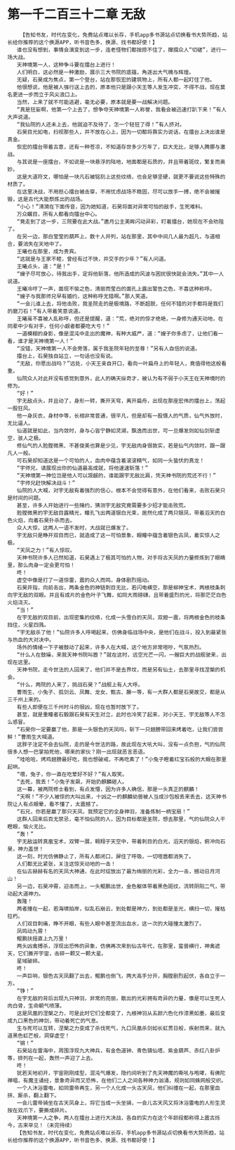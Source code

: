 # 第一千二百三十二章 无敌
        【告知书友，时代在变化，免费站点难以长存，手机app多书源站点切换看书大势所趋，站长给你推荐的这个换源APP，听书音色多、换源、找书都好使！】
       谁也没有想到，事情会演变到这一步，连老怪物们都按捺不住了，撺掇众人“切磋”，进行一场大战。
       天神境第一人，这种争斗要在擂台上进行！
       人们明白，这必然是一种激励，展示三大书院的底蕴，角逐出大气魄与辉煌。
       无疑，石昊成为焦点，第一个登台，站在那恢宏的建筑物上，所有人都一起盯住了他。
       他很想说，他是被人强行送上去的，原本他只是跟小天王等人发生冲突，不得不战，现在莫名更进一步而立于风尖浪口上。
       当然，上来了就不可能逃避，毫无必要，原本就是要一战解决问题。
       “真是狂妄啊，他第一个上去了，想争夺天神境第一人称誉，我看会被迅速打趴下来！”有人大声说道。
       “我仙院的人还未上去，他就迫不及待了，怎一个轻狂了得！”有人挤对。
       石昊目光如电，扫视那些人，并不放在心上，因为一切都将靠实力说话，在擂台上决出谁是真金。
       恢宏的擂台带着古意，还有一种苍凉，不知道存世多少万年了，巨大无比，足够人腾挪与激战。
       与其说是一座擂台，不如说是一块悬浮的陆地，地面都是石质的，并且带着斑纹，繁复而奥妙。
       这是大道符文，哪怕是一块凡石被铭刻上这些纹络，也会足够坚硬，就更不要说这些特殊的材质了。
       在这里决战，不用担心擂台被击穿，不用忧虑战场不稳固，尽可以放手一搏，绝不会被摧毁，这是古代大能祭炼出的战场。
       “小心！”清漪在下面传音，因为她知道，石昊将面对异常可怕的敌手，生死难料。
       万众瞩目，所有人都看向擂台中心。
       “竟走到了这一步，三院要在此大战。”邀月公主美眸闪动异彩，盯着擂台，她现在不会劝阻了。
       在另一边，那白莹莹的葫芦上，数十人并列，站在那里，其中中间几人最为超凡，与道相合，要消失在天地中了。
       王曦也在那里，成为贵宾。
       “这就是与王家不睦，曾经有过不快，并交手的少年？”有人问道。
       王曦点头，道：“是！”
       “嫂子尽可放心，待我出手，定将他斩落，他所造成的风波与困扰很快就会消失。”其中一人说道。
       王曦冷哼了一声，面现不愉之色，清丽而莹白的面孔上露出警告之色，不喜这种称呼。
       “嫂子与我那师兄早有婚约，这种称呼无错啊。”那人笑道。
       “一会儿谁上去，将他击败，我圣院走的是极境路，不断超脱，任何不错的对手都将是我们的磨刀石！”有人带着笑意说道。
       王曦虽不喜被人乱称呼，但还是提醒，道：“荒，绝对的惊才绝艳，一身修为通天动地，在同辈中少有对手，任何小觑者都要吃大亏！”
       一道模糊的身影，像是混沌中走出的魔神，有种大威严，道：“嫂子你多虑了，让他们看一看，谁才是天神境第一人！”
       “没错，天神境第一人不会旁落，属于我圣院年轻的至尊！”另有人自信的说道。
       擂台上，石昊独自站立，一句话也没有说。
       “无敌，你愿出战吗？”远处，小天王亲自开口，看向一叶扁舟上的年轻人，竟值得他这般看重。
       仙院众人对此并没有感觉到意外，此人的确天纵奇才，被认为有不弱于小天王在天神境时的修为。
       “好！”
       宇无敌点头，并且动了，身形一转，撕开天穹，离开扁舟，出现在那座宏伟的擂台上，荡起一股狂风。
       他一身灰衣，身材中等，长相非常普通，很平凡，但是却有一股慑人的气质，仙气外放时，无比逼人。
       仙道就是如此，当内敛时，身与心皆宁静如灵湖，飘逸而出世，可一旦爆发则如仙剑斩虚空，骇人之极。
       修仙气的人脸膛微黑、不甚俊美也算是少见，宇无敌肉身很敦实，若是仙气内敛时，跟一跟凡人一般。
       可石昊却知道这是一个可怕的人，血肉中蕴含着滚滚精气，如同一头蛰伏的真龙！
       “宇师兄，请展现出你的仙道最高成就，将他速速斩落！”
       “天神境第一神位岂是他人可以觊觎的，谁能跟宇无敌比肩，凭天神书院的荒还不行！”
       “宇师兄赶快解决战斗！”
       仙院的人大喊，对宇无敌有着强烈的信心，根本不会觉得有意外，在他们看来，击败石昊只是时间的问题。
       甚至，许多人开始进行一些赌约，猜测宇无敌究竟需要多少招才能击败荒。
       脸膛微黑的宇无敌目露精光，瞳孔飞出两道银白光束，居然化成了两只银凤，带着滔天的白色火焰，向着石昊扑杀而去。
       众人大惊，这两人一语不发时，大战就已爆发了。
       宇无敌只是睁开双目而已，就造成了这一可怕景象，眼瞳中蕴含着银色古凤，着实惊人之极。
       “天凤之力！”有人惊叹。
       天神书院许多人已然知道，石昊遇上了极其可怕的人物，对手将古天凤的力量修炼到了眼睛里，那么肉身一定会更可怕！
       咚！
       虚空中像是打了一道惊雷，震的众人而鸣，身体剧烈摇动。
       石昊并指，向前击出，两条金色的神链刺目无比，若闪电横空，那是柳神宝术，两根枝条刺向宇无敌的双眼。并且有成片的金色叶子飞舞，如同大雨磅礴，且带着盛烈的光，将那茫茫白色火焰浇灭。
       “当！”
       在宇无敌的双目前，出现密集的纹络，化成一头雪白的天凤，双翅一震，将两根金色的枝条挡住，火星四溅。
       “宇无敌杀了他！”仙院许多人呼喝起来，仿佛身临战场中央，是他们在战斗，投入到最紧张与热血的大对决中。
       场外的情绪一下子被鼓动了起来，许多人在大喊，这个地方非常喧吵，气氛热烈。
       “什么人在鼓噪，来我天神书院叫嚣？”就在这时，远空光芒一闪，一艘巨大的战舰驶来，出现在这里。
       天神书院，走今世法的人回来了，他们并不是去界坟，而是另有仙土，去那里寻找涅槃的机会。
       “什么，两院的人来了，挑战石昊？”战舰上有人大呼。
       曹雨生、小兔子、孤剑云、凤舞、龙女、甄古、藤一等，有一大群人都是石昊故交，都是从三千州上来的。
       有些人即便在三千州时斗的很凶，现在也暂时放下了。
       甚至，就是重瞳者石毅跟石昊有天生对立，此时也冷笑了起来，对小天王、宇无敌等人不怎么感冒。
       “石昊你一定要赢了他，那是一头银色的天凤吗，斩下一只翅膀带回来烤着吃，让我们尝尝鲜！”曹雨生大喊道。
       这胖子注定不会去仙院，走的是今世法的路，故此现在大吼大叫，没有一点负担，气的仙院很多人想一巴掌拍死他，哪来的家伙？刚一出现就恶言恶语。
       “哇哈哈，烤鸡翅膀最好吃，我也想破戒，不再吃素了！”小兔子瞪着红宝石般的大眼在那里起哄。
       “喂，兔子，你一直在吃荤好不好？”有人取笑。
       “去死，我丢！”小兔子发飙，开始扔麒麟砸人。
       这一幕，被两院修士看到，有点发懵，因为许多人确信，那是一头真正的麒麟！
       “天啊！”不少人被惊的大叫出来，十凶之一的麒麟幼兽被人当成沙包般丢来丢去，这天神书院让人有点眼晕，看不懂了，太震撼了。
       “石兄，你若是赢了那只天凤，我预定它的全身神羽，准备炼制一柄宝扇！”
       这群人回来后百无禁忌，毫不怕仙院的人，因为目标都是圣院，想去那里，气的仙院众人干瞪眼，恼火无比。
       “轰！”
       宇无敌运转真凰宝术，双臂一展，翱翔于天空中，带着刺目的白光，滔天的银焰，俯冲向石昊，神力盖世！
       这一刻，时光仿佛静止了，所有人都闭口，屏住了呼吸，一切喧嚣都消失了。
       人们都无比紧张，关注这惊天动地的一击！
       在仙古赫赫有名的天凤大神通，在此时绽放出了最为绚丽的光彩，全力一击，撼动日月河山！
       另一边，石昊冲霄，迎击而上，一头鲲鹏出世，金色躯体带着黑色斑纹，流转阴阳二气，带动起大道神力。
       轰隆！
       两者撞在一起，若海啸拍岸，似乱石崩云，到处都是神力，到处都是圣光，横扫一切，摧枯拉朽。
       人们双目刺痛，睁不开眼，有些人眼中甚至流出血水，这一次的大碰撞太激烈了。
       凤鸣动九霄！
       鲲鹏扶摇直上九万里！
       两头凶禽搏杀，浮现出恐怖的异象，仿佛再次来到仙古年代，在那里，蛮兽横行，神禽遮天，它们撕开宇宙，击碎一颗又一颗大星。
       星域破碎。
       咚！
       一声巨响，银色古天凤翻了出去，鲲鹏也倒飞，两大高手分开，胸膛剧烈起伏，各自立于一方。
       “铮！”
       在宇无敌的背后出现九只神羽，非常的亮丽，散出的光彩拥有奇异的力量，像是可以生死人肉白骨，生命朝气喷薄。
       这是凤凰的涅槃之力，可是此时它们全都变了，九根神羽从五颜六色化作漆黑如墨，最后变成九口黑色的神剑，带动着死亡的气息。
       生与死可以互转，涅槃之力变成了杀伐死气，九口凤凰杀剑如长虹贯日般，疾射而来，就九道黑色虹芒般，洞穿虚空！
       “锵！”
       石昊站在雷海中，周围浮现九大神兵，有金色道钟、青色镇仙塔、紫金葫芦、赤红八卦炉等，排列在一起，轰然一声迎了上去。
       咚！
       犹若天地初开，宇宙刚刚成型，混沌气爆发，隐约间听到了先天神魔的嘶吼与咆哮，有佛陀禅唱，有魔主诵经，景象奇异而又恐怖，在他们二人之间各种神力汹涌，规则如同蛛网般交织。
       一个人沐浴雷电，如同雷帝再生，另一个人化成一头古天凤，他们纠缠在一起，在那里血拼、厮杀，翻上翻下。
       一会儿雷帝骑坐在古天凤身上，将它当成一头坐骑，一会儿古天风又将沐浴雷电的人形生灵按在双爪下，要撕成碎片。
       天神境第一人之争，两人在擂台上进行大决战，各自的实力在这个年龄段都称得上震古烁今，古来罕见！（未完待续）
       【告知书友，时代在变化，免费站点难以长存，手机app多书源站点切换看书大势所趋，站长给你推荐的这个换源APP，听书音色多、换源、找书都好使！】